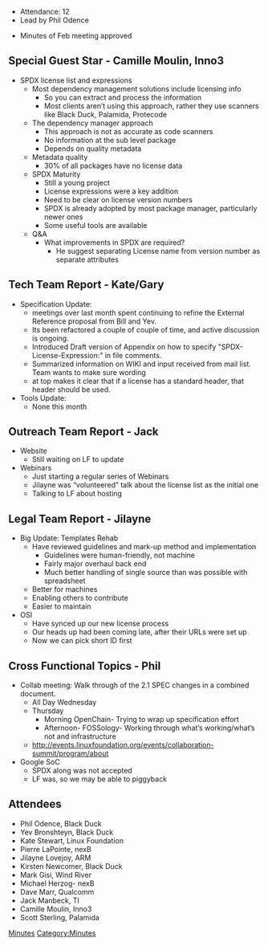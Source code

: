   - Attendance: 12
  - Lead by Phil Odence

<!-- end list -->

  - Minutes of Feb meeting approved

## Special Guest Star - Camille Moulin, Inno3

  - SPDX license list and expressions
      - Most dependency management solutions include licensing info
          - So you can extract and process the information
          - Most clients aren’t using this approach, rather they use
            scanners like Black Duck, Palamida, Protecode
      - The dependency manager approach
          - This approach is not as accurate as code scanners
          - No information at the sub level package
          - Depends on quality metadata
      - Metadata quality
          - 30% of all packages have no license data
      - SPDX Maturity
          - Still a young project
          - License expressions were a key addition
          - Need to be clear on license version numbers
          - SPDX is already adopted by most package manager,
            particularly newer ones
          - Some useful tools are available
      - Q\&A
          - What improvements in SPDX are required?
              - He suggest separating License name from version number
                as separate attributes

## Tech Team Report - Kate/Gary

  - Specification Update:
      - meetings over last month spent continuing to refine the External
        Reference proposal from Bill and Yev.
      - Its been refactored a couple of couple of time, and active
        discussion is ongoing.
      - Introduced Draft version of Appendix on how to specify
        "SPDX-License-Expression:" in file comments.
      - Summarized information on WIKI and input received from mail
        list. Team wants to make sure wording
      - at top makes it clear that if a license has a standard header,
        that header should be used.
  - Tools Update:
      - None this month

## Outreach Team Report - Jack

  - Website
      - Still waiting on LF to update
  - Webinars
      - Just starting a regular series of Webinars
      - Jilayne was “volunteered” talk about the license list as the
        initial one
      - Talking to LF about hosting

## Legal Team Report - Jilayne

  - Big Update: Templates Rehab
      - Have reviewed guidelines and mark-up method and implementation
          - Guidelines were human-friendly, not machine
          - Fairly major overhaul back end
          - Much better handling of single source than was possible with
            spreadsheet
      - Better for machines
      - Enabling others to contribute
      - Easier to maintain
  - OSI
      - Have synced up our new license process
      - Our heads up had been coming late, after their URLs were set up
      - Now we can pick short ID first

## Cross Functional Topics - Phil

  - Collab meeting: Walk through of the 2.1 SPEC changes in a combined
    document.
      - All Day Wednesday
      - Thursday
          - Morning OpenChain- Trying to wrap up specification effort
          - Afternoon- FOSSology- Working through what’s working/what’s
            not and infrastructure
      - <http://events.linuxfoundation.org/events/collaboration-summit/program/about>
  - Google SoC
      - SPDX along was not accepted
      - LF was, so we may be able to piggyback

## Attendees

  - Phil Odence, Black Duck
  - Yev Bronshteyn, Black Duck
  - Kate Stewart, Linux Foundation
  - Pierre LaPointe, nexB
  - Jilayne Lovejoy, ARM
  - Kirsten Newcomer, Black Duck
  - Mark Gisi, Wind River
  - Michael Herzog- nexB
  - Dave Marr, Qualcomm
  - Jack Manbeck, TI
  - Camille Moulin, Inno3
  - Scott Sterling, Palamida

[Minutes](Category:General "wikilink")
[Category:Minutes](Category:Minutes "wikilink")
